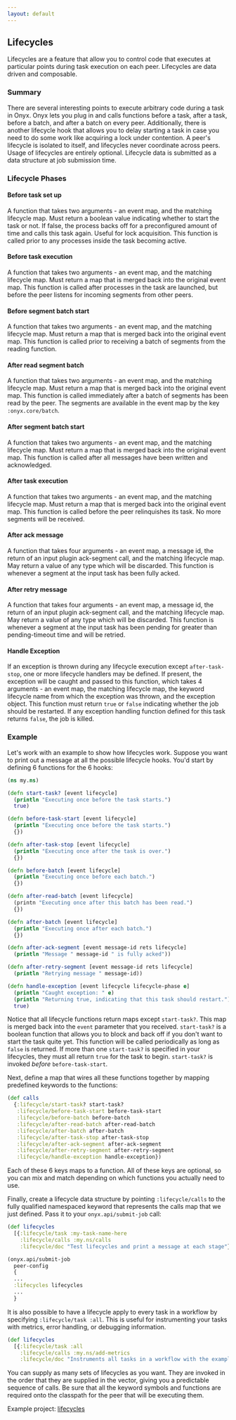```yaml
---
layout: default
---
```


## Lifecycles

Lifecycles are a feature that allow you to control code that executes at particular points during task execution on each peer. Lifecycles are data driven and composable.

### Summary

There are several interesting points to execute arbitrary code during a task in Onyx. Onyx lets you plug in and calls functions before a task, after a task, before a batch, and after a batch on every peer. Additionally, there is another lifecycle hook that allows you to delay starting a task in case you need to do some work like acquiring a lock under contention. A peer's lifecycle is isolated to itself, and lifecycles never coordinate across peers. Usage of lifecycles are entirely optional. Lifecycle data is submitted as a data structure at job submission time.

### Lifecycle Phases

#### Before task set up

A function that takes two arguments - an event map, and the matching lifecycle map. Must return a boolean value indicating whether to start the task or not. If false, the process backs off for a preconfigured amount of time and calls this task again. Useful for lock acquisition. This function is called prior to any processes inside the task becoming active.

#### Before task execution

A function that takes two arguments - an event map, and the matching lifecycle map. Must return a map that is merged back into the original event map. This function is called after processes in the task are launched, but before the peer listens for incoming segments from other peers.

#### Before segment batch start

A function that takes two arguments - an event map, and the matching lifecycle map. Must return a map that is merged back into the original event map. This function is called prior to receiving a batch of segments from the reading function.

#### After read segment batch

A function that takes two arguments - an event map, and the matching lifecycle map. Must return a map that is merged back into the original event map. This function is called immediately after a batch of segments has been read by the peer. The segments are available in the event map by the key `:onyx.core/batch`.

#### After segment batch start

A function that takes two arguments - an event map, and the matching lifecycle map. Must return a map that is merged back into the original event map. This function is called after all messages have been written and acknowledged.

#### After task execution

A function that takes two arguments - an event map, and the matching lifecycle map. Must return a map that is merged back into the original event map. This function is called before the peer relinquishes its task. No more segments will be received.

#### After ack message

A function that takes four arguments - an event map, a message id, the return of an input plugin ack-segment call, and the matching lifecycle map. May return a value of any type which will be discarded. This function is whenever a segment at the input task has been fully acked.

#### After retry message

A function that takes four arguments - an event map, a message id, the return of an input plugin ack-segment call, and the matching lifecycle map. May return a value of any type which will be discarded. This function is whenever a segment at the input task has been pending for greater than pending-timeout time and will be retried.

#### Handle Exception

If an exception is thrown during any lifecycle execution except `after-task-stop`, one or more lifecycle handlers may be defined. If present, the exception will be caught and passed to this function,  which takes 4 arguments - an event map, the matching lifecycle map, the keyword lifecycle name from which the exception was thrown, and the exception object. This function must return `true` or `false` indicating whether the job should be restarted. If any exception handling function defined for this task returns `false`, the job is killed.

### Example

Let's work with an example to show how lifecycles work. Suppose you want to print out a message at all the possible lifecycle hooks. You'd start by defining 6 functions for the 6 hooks:

```clojure
(ns my.ns)

(defn start-task? [event lifecycle]
  (println "Executing once before the task starts.")
  true)

(defn before-task-start [event lifecycle]
  (println "Executing once before the task starts.")
  {})

(defn after-task-stop [event lifecycle]
  (println "Executing once after the task is over.")
  {})

(defn before-batch [event lifecycle]
  (println "Executing once before each batch.")
  {})

(defn after-read-batch [event lifecycle]
  (printn "Executing once after this batch has been read.")
  {})

(defn after-batch [event lifecycle]
  (println "Executing once after each batch.")
  {})

(defn after-ack-segment [event message-id rets lifecycle]
  (println "Message " message-id " is fully acked"))

(defn after-retry-segment [event message-id rets lifecycle]
  (println "Retrying message " message-id))

(defn handle-exception [event lifecycle lifecycle-phase e]
  (println "Caught exception: " e)
  (println "Returning true, indicating that this task should restart.")
  true)
```

Notice that all lifecycle functions return maps except `start-task?`. This map is merged back into the `event` parameter that you received. `start-task?` is a boolean function that allows you to block and back off if you don't want to start the task quite yet. This function will be called periodically as long as `false` is returned. If more than one `start-task?` is specified in your lifecycles, they must all return `true` for the task to begin. `start-task?` is invoked *before* `before-task-start`.

Next, define a map that wires all these functions together by mapping predefined keywords to the functions:

```clojure
(def calls
  {:lifecycle/start-task? start-task?
   :lifecycle/before-task-start before-task-start
   :lifecycle/before-batch before-batch
   :lifecycle/after-read-batch after-read-batch
   :lifecycle/after-batch after-batch
   :lifecycle/after-task-stop after-task-stop
   :lifecycle/after-ack-segment after-ack-segment
   :lifecycle/after-retry-segment after-retry-segment
   :lifecycle/handle-exception handle-exception})
```

Each of these 6 keys maps to a function. All of these keys are optional, so you can mix and match depending on which functions you actually need to use.

Finally, create a lifecycle data structure by pointing `:lifecycle/calls` to the fully qualified namespaced keyword that represents the calls map that we just defined. Pass it to your `onyx.api/submit-job` call:

```clojure
(def lifecycles
  [{:lifecycle/task :my-task-name-here
    :lifecycle/calls :my.ns/calls
    :lifecycle/doc "Test lifecycles and print a message at each stage"}])

(onyx.api/submit-job
  peer-config
  {
  ...
  :lifecycles lifecycles
  ...
  }
```

It is also possible to have a lifecycle apply to every task in a workflow by specifying `:lifecycle/task :all`. This is useful for instrumenting your tasks with metrics, error handling, or debugging information.

```clojure
(def lifecycles
  [{:lifecycle/task :all
    :lifecycle/calls :my.ns/add-metrics
    :lifecycle/doc "Instruments all tasks in a workflow with the example function 'add-metrics'"}])

```
You can supply as many sets of lifecycles as you want. They are invoked in the order that they are supplied in the vector, giving you a predictable sequence of calls. Be sure that all the keyword symbols and functions are required onto the classpath for the peer that will be executing them.

Example project: [lifecycles](https://github.com/onyx-platform/onyx-examples/tree/0.8.x/lifecycles)